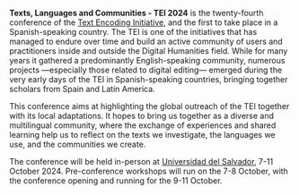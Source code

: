 **Texts, Languages and Communities - TEI 2024** is the twenty-fourth conference of the [Text Encoding Initiative](https://tei-c.org/), and the first to take place in a Spanish-speaking country. The TEI is one of the  initiatives that has managed to endure over time and build an active community of users and practitioners inside and outside the Digital Humanities field. While for many years it gathered a predominantly English-speaking community,  numerous projects —especially those related to digital editing— emerged during the very early days of the TEI in Spanish-speaking countries, bringing together scholars from Spain and Latin America.

This conference aims at highlighting the global outreach of the TEI together with its local adaptations. It hopes to bring us together as a diverse and multilingual community, where the exchange of experiences and shared learning help us to reflect on the texts we investigate, the languages we use, and the communities we create.
    
The conference will be held in-person at [Universidad del Salvador](https://www.google.com/maps/place/Universidad+del+Salvador+-+Rectorado/@-34.6013439,-58.3941206,17z/data=!3m1!4b1!4m6!3m5!1s0x95bccbbceb753a91:0xe6208305d17821e1!8m2!3d-34.6013439!4d-58.3915457!16zL20vMDkwbV92?authuser=6&entry=ttu), 7-11 October 2024. Pre-conference workshops will run on the 7-8 October, with the conference opening and running for the 9-11 October.



